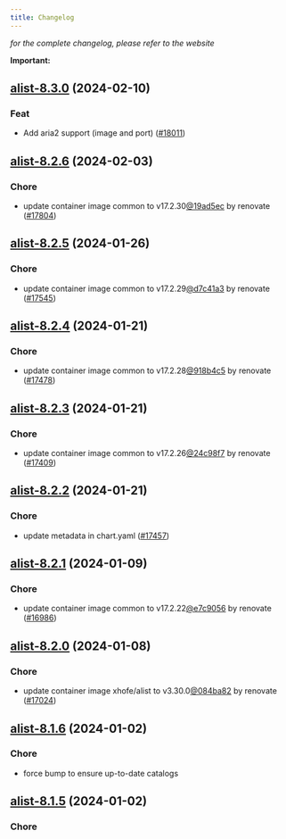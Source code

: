 ```yaml
---
title: Changelog
---
```



*for the complete changelog, please refer to the website*

**Important:**



## [alist-8.3.0](https://github.com/truecharts/charts/compare/alist-8.2.6...alist-8.3.0) (2024-02-10)

### Feat



- Add aria2 support (image and port) ([#18011](https://github.com/truecharts/charts/issues/18011))


## [alist-8.2.6](https://github.com/truecharts/charts/compare/alist-8.2.5...alist-8.2.6) (2024-02-03)

### Chore



- update container image common to v17.2.30[@19ad5ec](https://github.com/19ad5ec) by renovate ([#17804](https://github.com/truecharts/charts/issues/17804))


## [alist-8.2.5](https://github.com/truecharts/charts/compare/alist-8.2.4...alist-8.2.5) (2024-01-26)

### Chore



- update container image common to v17.2.29[@d7c41a3](https://github.com/d7c41a3) by renovate ([#17545](https://github.com/truecharts/charts/issues/17545))


## [alist-8.2.4](https://github.com/truecharts/charts/compare/alist-8.2.3...alist-8.2.4) (2024-01-21)

### Chore



- update container image common to v17.2.28[@918b4c5](https://github.com/918b4c5) by renovate ([#17478](https://github.com/truecharts/charts/issues/17478))


## [alist-8.2.3](https://github.com/truecharts/charts/compare/alist-8.2.2...alist-8.2.3) (2024-01-21)

### Chore



- update container image common to v17.2.26[@24c98f7](https://github.com/24c98f7) by renovate ([#17409](https://github.com/truecharts/charts/issues/17409))


## [alist-8.2.2](https://github.com/truecharts/charts/compare/alist-8.2.1...alist-8.2.2) (2024-01-21)

### Chore



- update metadata in chart.yaml ([#17457](https://github.com/truecharts/charts/issues/17457))




## [alist-8.2.1](https://github.com/truecharts/charts/compare/alist-8.2.0...alist-8.2.1) (2024-01-09)

### Chore



- update container image common to v17.2.22[@e7c9056](https://github.com/e7c9056) by renovate ([#16986](https://github.com/truecharts/charts/issues/16986))


## [alist-8.2.0](https://github.com/truecharts/charts/compare/alist-8.1.6...alist-8.2.0) (2024-01-08)

### Chore



- update container image xhofe/alist to v3.30.0[@084ba82](https://github.com/084ba82) by renovate ([#17024](https://github.com/truecharts/charts/issues/17024))


## [alist-8.1.6](https://github.com/truecharts/charts/compare/alist-8.1.5...alist-8.1.6) (2024-01-02)

### Chore



- force bump to ensure up-to-date catalogs


## [alist-8.1.5](https://github.com/truecharts/charts/compare/alist-8.1.4...alist-8.1.5) (2024-01-02)

### Chore
